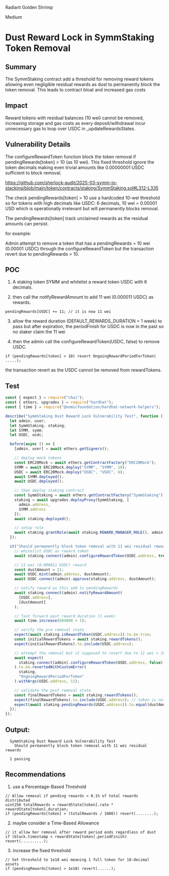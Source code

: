 Radiant Golden Shrimp

Medium

# Dust Reward Lock in SymmStaking Token Removal



## **Summary**
The SymmStaking contract add a threshold for removing reward tokens allowing even negligible residual rewards as dust to permanently block the token removal. This leads to contract bloat and increased gas costs




## Impact
Reward tokens with residual balances (10 wei) cannot be removed, increasing storage and gas costs as every deposit/withdrawal incur unnecessary gas to loop over USDC in _updateRewardsStates.

## Vulnerability Details

The configureRewardToken function block the token removal if pendingRewards[token] > 10 (as 10 wei). This fixed threshold ignore the token decimals making even trivial amounts like 0.00000001 USDC sufficient to block removal.

https://github.com/sherlock-audit/2025-03-symm-io-stacking/blob/main/token/contracts/staking/SymmStaking.sol#L312-L335



The check pendingRewards[token] > 10 use a hardcoded 10-wei threshold so for tokens with high decimals like USDC: 6 decimals, 10 wei = 0.00001 USD which is operationally irrelevant but will permanently blocks removal.

The pendingRewards[token] track unclaimed rewards as the residual amounts can persist.
  
for example:

Admin attempt to remove a token that has a pendingRewards = 10 wei (0.00001 USDC) through the  configureRewardToken but the transaction revert due to pendingRewards > 10.

## POC 

1. A staking token SYMM and whitelist a reward token USDC with 6 decimals.

2. then call the notifyRewardAmount to add 11 wei (0.000011 USDC) as rewards.  
  ```solidity
  pendingRewards[USDC] += 11; // it is now 11 wei
  ```

3. allow the reward duration (DEFAULT_REWARDS_DURATION = 1 week) to pass but after expiration,  the periodFinish for USDC is now in the past so no staker claim the 11 wei

4. then the admin call the configureRewardToken(USDC, false) to remove USDC.  
  ```solidity
  if (pendingRewards[token] > 10) revert OngoingRewardPeriodForToken(
.....); 
  ```
the transaction revert as the USDC cannot be removed from rewardTokens.
  
## Test
```javascript
const { expect } = require("chai");
const { ethers, upgrades } = require("hardhat");
const { time } = require("@nomicfoundation/hardhat-network-helpers");

describe("SymmStaking Dust Reward Lock Vulnerability Test", function () {
  let admin, user;
  let SymmStaking, staking;
  let SYMM, symm;
  let USDC, usdc;

  before(async () => {
    [admin, user] = await ethers.getSigners();

    // deploy mock tokens 
    const ERC20Mock = await ethers.getContractFactory("ERC20Mock");
    SYMM = await ERC20Mock.deploy("SYMM", "SYMM", 18);
    USDC = await ERC20Mock.deploy("USDC", "USDC", 6);
    await SYMM.deployed();
    await USDC.deployed();

    // then deploy staking contract
    const SymmStaking = await ethers.getContractFactory("SymmStaking");
    staking = await upgrades.deployProxy(SymmStaking, [
      admin.address,
      SYMM.address
    ]);
    await staking.deployed();

    // setup role
    await staking.grantRole(await staking.REWARD_MANAGER_ROLE(), admin.address);
  });

  it("Should permanently block token removal with 11 wei residual rewards", async () => {
    // whitelist USDC as reward token
    await staking.connect(admin).configureRewardToken(USDC.address, true);

    // 11 wei (0.000011 USDC) reward
    const dustAmount = 11;
    await USDC.mint(admin.address, dustAmount);
    await USDC.connect(admin).approve(staking.address, dustAmount);

    // notify reward as this add to pendingRewards
    await staking.connect(admin).notifyRewardAmount(
      [USDC.address],
      [dustAmount]
    );

    // fast forward past reward duration (1 week)
    await time.increase(604800 + 1); 

    // verify the pre removal state
    expect(await staking.isRewardToken(USDC.address)).to.be.true;
    const initialRewardTokens = await staking.rewardTokens();
    expect(initialRewardTokens).to.include(USDC.address);

    // attempt the removal but it supposed to revert due to 11 wei > 10 threshold
    await expect(
      staking.connect(admin).configureRewardToken(USDC.address, false)
    ).to.be.revertedWithCustomError(
      staking,
      "OngoingRewardPeriodForToken"
    ).withArgs(USDC.address, 11);

    // validate the post removal state
    const finalRewardTokens = await staking.rewardTokens();
    expect(finalRewardTokens).to.include(USDC.address); // token is not removed
    expect(await staking.pendingRewards(USDC.address)).to.equal(dustAmount); // and the Reward unchanged
  });
});
```
## Output:
```text
  SymmStaking Dust Reward Lock Vulnerability Test
    Should permanently block token removal with 11 wei residual rewards

  1 passing 
```

## **Recommendations**

1. use a Percentage-Based Threshold
```solidity
// Allow removal if pending rewards < 0.1% of total rewards distributed
uint256 totalRewards = rewardState[token].rate * rewardState[token].duration;
if (pendingRewards[token] > (totalRewards / 1000)) revert(........);
```

2. maybe consider a Time-Based Allowance
```solidity
// it allow her removal after reward period ends regardless of dust
if (block.timestamp < rewardState[token].periodFinish) revert(..........);
```
3. increase the fixed threshold
```solidity
// Set threshold to 1e18 wei meaning 1 full token for 18-decimal assets
if (pendingRewards[token] > 1e18) revert(......);
```









